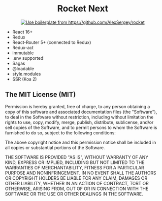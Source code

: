 <h1 align="center">Rocket Next</h1>

<p align="center"><a href="http://gooddev.org/"><img src="http://gooddev.org/rocket/logo_rocket.jpg" alt="Use boilerplate from https://github.com/AlexSergey/rocket" /></a></p>

- React 16+
- Redux
- React-Router 5+ (connected to Redux)
- Redux-act
- immutable
- .env supported
- Sagas
- @loadable
- style.modules
- SSR (Koa 2)

## The MIT License (MIT)

Permission is hereby granted, free of charge, to any person obtaining a copy
of this software and associated documentation files (the "Software"), to deal
in the Software without restriction, including without limitation the rights
to use, copy, modify, merge, publish, distribute, sublicense, and/or sell
copies of the Software, and to permit persons to whom the Software is
furnished to do so, subject to the following conditions:

The above copyright notice and this permission notice shall be included in all
copies or substantial portions of the Software.

THE SOFTWARE IS PROVIDED "AS IS", WITHOUT WARRANTY OF ANY KIND, EXPRESS OR
IMPLIED, INCLUDING BUT NOT LIMITED TO THE WARRANTIES OF MERCHANTABILITY,
FITNESS FOR A PARTICULAR PURPOSE AND NONINFRINGEMENT. IN NO EVENT SHALL THE
AUTHORS OR COPYRIGHT HOLDERS BE LIABLE FOR ANY CLAIM, DAMAGES OR OTHER
LIABILITY, WHETHER IN AN ACTION OF CONTRACT, TORT OR OTHERWISE, ARISING FROM,
OUT OF OR IN CONNECTION WITH THE SOFTWARE OR THE USE OR OTHER DEALINGS IN THE
SOFTWARE.

